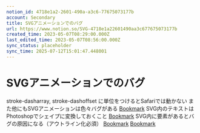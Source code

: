 ```yaml
---
notion_id: 4718e1a2-2601-490a-a3c6-77675073177b
account: Secondary
title: SVGアニメーションでのバグ
url: https://www.notion.so/SVG-4718e1a22601490aa3c677675073177b
created_time: 2023-05-07T08:29:00.000Z
last_edited_time: 2023-05-07T08:56:00.000Z
sync_status: placeholder
sync_time: 2025-07-12T15:01:47.448001
---
```

# SVGアニメーションでのバグ

stroke-dasharray,
stroke-dashoffset
に単位をつけるとSafariでは動かない
また他にもSVGアニメーションは色々バグがある
[Bookmark](https://qiita.com/ats05/items/4737054db55b6c704aa0)
SVG内のテキストはPhotoshopでシェイプに変換しておくこと
[Bookmark](https://zenn.dev/vava/scraps/97e5df3f0667a6)
SVG内に<text>要素があるとバグの原因になる（アウトライン化必須）
[Bookmark](https://newstella.co.jp/2022/03/22/3688)
[Bookmark](https://newstella.co.jp/2022/03/22/3688)